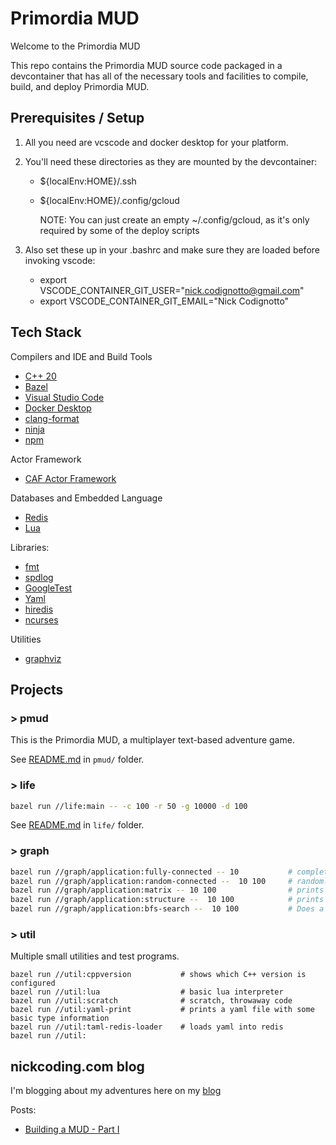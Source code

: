 # Primordia MUD

Welcome to the Primordia MUD

This repo contains the Primordia MUD source code packaged in a devcontainer that has all of the necessary tools and facilities to compile, build, and deploy Primordia MUD.

## Prerequisites / Setup

1. All you need are vcscode and docker desktop for your platform.

2. You'll need these directories as they are mounted by the devcontainer:

    - ${localEnv:HOME}/.ssh
    - ${localEnv:HOME}/.config/gcloud

        NOTE: You can just create an empty ~/.config/gcloud, as it's only required by some of the deploy scripts

3. Also set these  up in your .bashrc and make sure they are loaded before invoking vscode:

    - export VSCODE_CONTAINER_GIT_USER="nick.codignotto@gmail.com"
    - export VSCODE_CONTAINER_GIT_EMAIL="Nick Codignotto"

## Tech Stack

Compilers and IDE and Build Tools

- [C++ 20](https://gcc.gnu.org/)
- [Bazel](https://bazel.build/)
- [Visual Studio Code](https://code.visualstudio.com/)
- [Docker Desktop](https://www.docker.com/products/docker-desktop)
- [clang-format](https://clang.llvm.org/docs/ClangFormat.html)
- [ninja](https://ninja-build.org/)
- [npm](https://www.npmjs.com/)

Actor Framework

- [CAF Actor Framework](https://www.actor-framework.org/) 

Databases and Embedded Language

- [Redis](https://redis.io/)
- [Lua](https://www.lua.org/)

Libraries:

- [fmt](https://fmt.dev/latest/index.html)
- [spdlog](https://github.com/gabime/spdlog)
- [GoogleTest](https://github.com/google/googletest)
- [Yaml](https://yaml.org/)
- [hiredis](https://github.com/redis/hiredis)
- [ncurses](https://tldp.org/HOWTO/NCURSES-Programming-HOWTO/intro.html)

Utilities

- [graphviz](http://www.graphviz.org/)

## Projects

### > pmud

This is the Primordia MUD, a multiplayer text-based adventure game.

See [README.md](pmud/README.md) in `pmud/` folder.

### > life

```bash
bazel run //life:main -- -c 100 -r 50 -g 10000 -d 100
```

See [README.md](life/) in `life/` folder.

### > graph

```bash
bazel run //graph/application:fully-connected -- 10           # complete graph (dot output)
bazel run //graph/application:random-connected --  10 100     # randomly connected (dot output)
bazel run //graph/application:matrix -- 10 100                # prints adjacency matrix representation (custom output)
bazel run //graph/application:structure --  10 100            # prints adj-list structure (custom output)
bazel run //graph/application:bfs-search --  10 100           # Does a BFS from vertex 1 -> n
```

### > util

Multiple small utilities and test programs.

```
bazel run //util:cppversion           # shows which C++ version is configured
bazel run //util:lua                  # basic lua interpreter
bazel run //util:scratch              # scratch, throwaway code
bazel run //util:yaml-print           # prints a yaml file with some basic type information
bazel run //util:taml-redis-loader    # loads yaml into redis
bazel run //util:
```

## nickcoding.com blog

I'm blogging about my adventures here on my [blog](https://www.nickcoding.com)

Posts:

- [Building a MUD - Part I](https://www.nickcoding.com/2022/02/18/building-a-mud-part-1/)